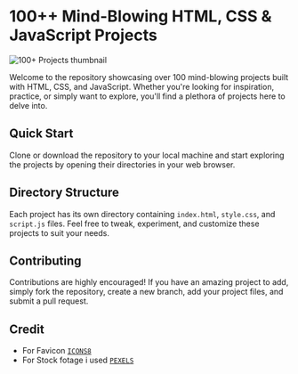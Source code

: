 # 100++ Mind-Blowing HTML, CSS & JavaScript Projects

![100+ Projects thumbnail](https://img-c.udemycdn.com/course/750x422/4282458_feaf_3.jpg)

Welcome to the repository showcasing over 100 mind-blowing projects built with HTML, CSS, and JavaScript. Whether you're looking for inspiration, practice, or simply want to explore, you'll find a plethora of projects here to delve into.

## Quick Start

Clone or download the repository to your local machine and start exploring the projects by opening their directories in your web browser.

## Directory Structure

Each project has its own directory containing `index.html`, `style.css`, and `script.js` files. Feel free to tweak, experiment, and customize these projects to suit your needs.

## Contributing

Contributions are highly encouraged! If you have an amazing project to add, simply fork the repository, create a new branch, add your project files, and submit a pull request.

## Credit
- For Favicon [`ICONS8`](https://icons8.com/icons/)
- For Stock fotage i used [`PEXELS`](https://www.pexels.com/)